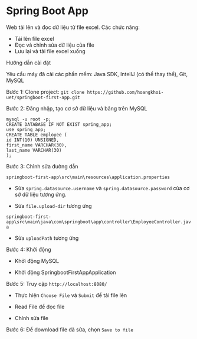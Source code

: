# Spring Boot App
Web tải lên và đọc dữ liệu từ file excel.
Các chức năng: 
- Tải lên file excel
- Đọc và chỉnh sửa dữ liệu của file
- Lưu lại và tải file excel xuống

Hướng dẫn cài đặt

Yêu cầu máy đã cài các phần mềm: Java SDK, IntellJ (có thể thay thế), Git, MySQL

Bước 1: Clone project: ```git clone https://github.com/hoangkhoi-uet/springboot-first-app.git```

Bước 2: Đăng nhập, tạo cơ sở dữ liệu và bảng trên MySQL

```
mysql -u root -p;
CREATE DATABASE IF NOT EXIST spring_app;
use spring_app;
CREATE TABLE employee (
id INT(10) UNSIGNED,
first_name VARCHAR(30),
last_name VARCHAR(30)
);
```

Bước 3: Chỉnh sửa đường dẫn

```springboot-first-app\src\main\resources\application.properties```

- Sửa ```spring.datasource.username``` và ```spring.datasource.password``` của cơ sở dữ liệu tương ứng. 

- Sửa ```file.upload-dir``` tương ứng

```springboot-first-app\src\main\java\com\springboot\app\controller\EmployeeController.java```

- Sửa ```uploadPath``` tương ứng

Bước 4: Khởi động
- Khởi động MySQL

- Khởi động SpringbootFirstAppApplication

Bước 5: Truy cập ```http://localhost:8080/```
- Thực hiện ```Choose File``` và ```Submit``` để tải file lên

- Read File để đọc file

- Chỉnh sửa file

Bước 6: Để download file đã sửa, chọn ```Save to file```


